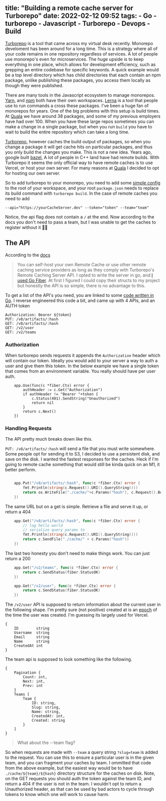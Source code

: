 title: "Building a remote cache server for Turborepo"
date: 2022-02-12 09:52
tags: 
    - Go
    - turborepo
    - Javascript
    - Turborepo
    - Devops
    - Build
---

[Turborepo](https://turborepo.org/) is a tool that came across my virtual desk recently. Monorepo develoment has been around for a long time. This is a strategy where all of your code remains in one repository regardless of services. A lot of people use monorepo's even for microservices. The huge upside is to keep everything in one place, which allows for development efficiency, such as grepping an entire codebase for specific keywords. A quick example would be a top level directory which has child directories that each contain an npm package, unlike publishing these packages, you access them locally as though they were published.
<!-- more -->

There are many tools in the Javascript ecosystem to manage monorepos. [Yarn](https://classic.yarnpkg.com/lang/en/docs/cli/workspaces/), and [npm](https://docs.npmjs.com/cli/v7/using-npm/workspaces) both have their own workspaces. [Lerna](https://lerna.js.org/) is a tool that people use to run commands a cross these packages. I've been a huge fan of monorepos for years. One of the big problems with this setup is build times. At [Quala](https://www.quala.io) we have around 38 packages, and some of my previous employers have had over 100. When you have these large repos sometimes you can make a change in a single package, but when you run `build` you have to wait to build the entire repository which can take a long time.

[Turborepo](https://turborepo.org/), however caches the build output of packages, so when you change a package it will get cache hits on particular packages, and thus you only build the changes you make. This is not a new idea. Years ago, google built [bazel](https://bazel.build/), A lot of people in C++ land have had remote builds. With Turborepo it seems the only official way to have remote caches is to use Vercel, or host your own server. For many reasons at [Quala](https://www.quala.io) I decided to opt for hosting our own server.

So to add turborepo to your monorepo, you need to add some [simple config](https://turborepo.org/docs/features/caching) to the root of your workspace, and your root `package.json` needs to replace its build command with `turborepo build`. In the case of remote caches you need to add

`--api="https://yourCacheServer.dev" --token="token" --team="team"`

Notice, the api flag does not contain a `/` at the end. Now according to the docs you don't need to pass a team, but I was unable to get the caches to register without it 🤷‍♀️

## The API

 According to the [docs](https://turborepo.org/docs/features/remote-caching)

> You can self-host your own Remote Cache or use other remote caching service providers as long as they comply with Turborepo's Remote Caching Server API. I opted to write the server in go, and [I used Go Fiber](https://github.com/gofiber/fiber). At first I figured I could copy their structs to my project but honestly the API is so simple, there is no advantage to this.

To get a list of the API's you need, you are linked to some [code written in Go](https://github.com/vercel/turborepo/blob/main/cli/internal/client/client.go). I reverse engineered this code a bit, and came up with 4 APIs, and an AUTH token

```
Authorization: Bearer ${token}
PUT: /v8/artifacts/:hash
GET: /v8/artifacts/:hash
GET: /v2/user
GET: /v2/teams
```

### Authorization

When turborepo sends requests it appends the `Authorization` header which will contain our token. Ideally you would add to your server a way to auth a user and give them this token. In the below example we have a single token that comes from an environment variable. You really should have per user auth.


```
	app.Use(func(c *fiber.Ctx) error {
		authHeader := c.Get("Authorization")
		if authHeader != "Bearer "+token {
			c.Status(401).SendString("Unauthorized")
			return nil
		}
		return c.Next()
	})
```

### Handling Requests

The API pretty much breaks down like this.

`PUT: /v8/artifacts/:hash` will send a file that you must write somewhere. Some people opt for sending it to S3, I decided to use a persistent disk, and save on the disk. I wanted the fastest responses for the caches. Heck if I'm going to remote cache something that would still be kinda quick on an M1, it better perform. 

```go

	app.Put("/v8/artifacts/:hash", func(c *fiber.Ctx) error {
		fmt.Println(string(c.Request().URI().QueryString()))
		return os.WriteFile("./cache/"+c.Params("hash"), c.Request().Body(), 0644)
	})


```

The same URL but on a get is simple. Retrieve a file and serve it up, or return a 404

```go
	app.Get("/v8/artifacts/:hash", func(c *fiber.Ctx) error {
		// log hello world
		// serialize query params to
		fmt.Println(string(c.Request().URI().QueryString()))
		return c.SendFile("./cache/" + c.Params("hash"))
	})
```

The last two honesty you don't need to make things work. You can just return a 200

```go
	app.Get("/v2/teams", func(c *fiber.Ctx) error {
		return c.SendStatus(fiber.StatusOK)
	})

	app.Get("/v2/user", func(c *fiber.Ctx) error {
		return c.SendStatus(fiber.StatusOK)
	})

```

The `/v2/user` API is supposed to return information about the current user in the following shape. I'm pretty sure (not positive) created at is an [epoch](https://en.wikipedia.org/wiki/Unix_time) of the time the user was created. I'm guessing its largely used for Vercel.

```
{
	ID        string
	Username  string
	Email     string
	Name      string
	CreatedAt int   
}
```

The team api is supposed to look something like the following.

```
{
    Pagination {
        Count: int,
        Next: int,
        Prev: int
    }
    Teams [
        Team {
            ID: string,
            Slug: string,
            Name: string,
            CreatedAt: int,
            Created: string
        }
    ]
}
```

> What about the --team flag?

So when requests are made with `--team` a query string `?slug=team` is added to the request. You can use this to ensure a particular user is in the given team, and you can fragment your caches by team. I ommitted that code from the above example, but the easiest way would be to have `./cache/${team}/${hash}` directory structure for the caches on disk. Note, on the GET requests you should auth the token against the team ID, and return a 404 if the user is not in the team. I wouldn't opt to return a Unauthorized header, as that can be used by bad actors to cycle through tokens to know which one will work to cause harm.